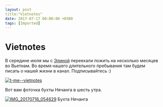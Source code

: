 ```yaml
---
layout: post
title:"Vietnotes"
date: 2017-07-17 00:00:00 +0300
tags: [Imported]
---
```

# Vietnotes

В середине июля мы с [Элиной](https://krentsler.com/) переехали пожить на несколько месяцев во Вьетнам. Во время нашего длительного пребывания там будем писать о нашей жизни в канал. Подписывайтесь :) 

[![t-me--vietnotes](https://vlaim.s3.amazonaws.com/uploads/2017/07/t-me-vietnotes.png)](https://t.me/vietnotes)

Вот вам фоточка бухты Нячанга в шесть утра.

[![IMG_20170716_054629](https://vlaim.s3.amazonaws.com/uploads/2017/07/IMG_20170716_054629.jpg)](https://vlaim.s3.amazonaws.com/uploads/2017/07/IMG_20170716_054629.jpg) Бухта Нячанга